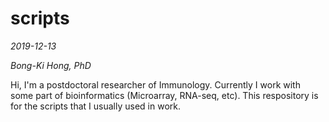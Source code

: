 # scripts

*2019-12-13*

*Bong-Ki Hong, PhD*

Hi, I'm a postdoctoral researcher of Immunology.
Currently I work with some part of bioinformatics (Microarray, RNA-seq, etc).
This respository is for the scripts that I usually used in work.
